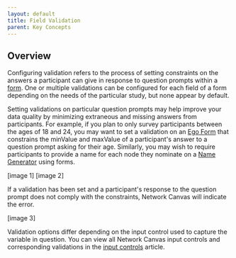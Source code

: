 ```yaml
---
layout: default
title: Field Validation
parent: Key Concepts
---
```

## Overview

Configuring validation refers to the process of setting constraints on the answers a participant can give in response to question prompts within a [form](../key-concepts/forms.md). One or multiple validations can be configured for each field of a form depending on the needs of the particular study, but none appear by default. 
 
Setting validations on particular question prompts may help improve your data quality by minimizing extraneous and missing answers from participants. For example, if you plan to only survey participants between the ages of 18 and 24, you may want to set a validation on an [Ego Form](./ego-form.md) that constrains the minValue and maxValue of a participant's answer to a question prompt asking for their age. Similarly, you may wish to require participants to provide a name for each node they nominate on a [Name Generator](./name-generator.md) using forms.
 
[image 1]
[image 2]
 
If a validation has been set and a participant's response to the question prompt does not comply with the constraints, Network Canvas will indicate the error.
 
[image 3]
 
Validation options differ depending on the input control used to capture the variable in question. You can view all Network Canvas input controls and corresponding validations in the [input controls](../key-concepts/input-controls.md) article. 
